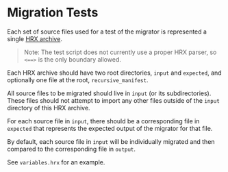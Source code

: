 # Migration Tests

Each set of source files used for a test of the migrator is represented a single
[HRX archive](https://github.com/google/hrx).

> Note: The test script does not currently use a proper HRX parser, so `<==>` is
> the only boundary allowed.

Each HRX archive should have two root directories, `input` and `expected`, and
optionally one file at the root, `recursive_manifest`.

All source files to be migrated should live in `input` (or its subdirectories).
These files should not attempt to import any other files outside of the `input`
directory of this HRX archive.

For each source file in `input`, there should be a corresponding file in
`expected` that represents the expected output of the migrator for that file.

By default, each source file in `input` will be individually migrated and then
compared to the corresponding file in `output`.

See `variables.hrx` for an example.
